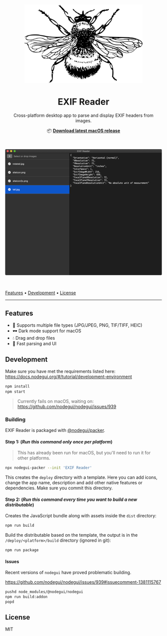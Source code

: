 <p align="center"><img src="https://raw.githubusercontent.com/rphillips-nz/exif-reader/master/raw/bumblebee.svg" alt="Nice, unrelated image of a bumblebee"  width="380"></p>
<h1 align="center">EXIF Reader</h1>
<p align="center">Cross-platform desktop app to parse and display EXIF headers from images.</p>
<p align="center">📦 <strong><a href="https://github.com/rphillips-nz/exif-reader/releases/latest/download/EXIF.Reader.zip">Download latest macOS release</a></strong></p>

&nbsp;

![Screenshot of EXIF Reader](https://raw.githubusercontent.com/rphillips-nz/exif-reader/master/raw/screenshot.png)

&nbsp;

[Features](#features)
&bull;
[Development](#development)
&bull;
[License](#license)

---

## Features

- 📄 Supports multiple file types (JPG/JPEG, PNG, TIF/TIFF, HEIC)
- 🕶 Dark mode support for macOS
- 💧 Drag and drop files
- 🚀 Fast parsing and UI

## Development

Make sure you have met the requirements listed here: https://docs.nodegui.org/#/tutorial/development-environment

```sh
npm install
npm start
```

> Currently fails on macOS, waiting on: https://github.com/nodegui/nodegui/issues/939

### Building

EXIF Reader is packaged with [@nodegui/packer](https://github.com/nodegui/packer).

#### Step 1: (_**Run this command only once per platform**_)

> This has already been run for macOS, but you'll need to run it for other platforms.

```sh
npx nodegui-packer --init 'EXIF Reader'
```

This creates the `deploy` directory with a template. Here you can add icons, change the app name, description and add other native features or dependencies. Make sure you commit this directory.

#### Step 2: (_**Run this command every time you want to build a new distributable**_)

Creates the JavaScript bundle along with assets inside the `dist` directory:

```sh
npm run build
```

Build the distributable based on the template, the output is in the `/deploy/<platform>/build` directory (ignored in git):

```sh
npm run package
```

#### Issues

Recent versions of `nodegui` have proved problematic building.

https://github.com/nodegui/nodegui/issues/939#issuecomment-1381115767

```
pushd node_modules/@nodegui/nodegui
npm run build:addon
popd
```

## License

MIT
